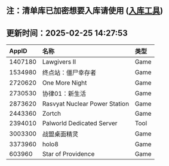 ## 注：清单库已加密想要入库请使用 ([入库工具](https://github.com/BlankTMing/ManifestAutoUpdate/releases))

## 更新时间：2025-02-25 14:27:53
| AppID | 名称 | 类型  |
| :-------------------- | :----------------------------- | :----------- |
| 1407180 | Lawgivers II| Game |
| 1534980 | 终点站：僵尸幸存者| Game |
| 2720620 | One More Night| Game |
| 2730530 | 协律01：新生活| Game |
| 2873620 | Rasvyat Nuclear Power Station| Game |
| 2443360 | Zortch| Game |
| 2394010 | Palworld Dedicated Server| Tool |
| 3003300 | 战盟桌面精灵| Game |
| 3373960 | holo8| Game |
| 603960 | Star of Providence| Game |
